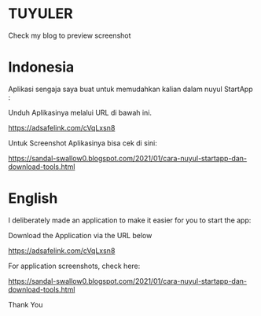 # TUYULER
Check my blog to preview screenshot

# Indonesia
Aplikasi sengaja saya buat untuk memudahkan kalian dalam nuyul StartApp :

Unduh Aplikasinya melalui URL di bawah ini.

https://adsafelink.com/cVqLxsn8 

Untuk Screenshot Aplikasinya bisa cek di sini:

https://sandal-swallow0.blogspot.com/2021/01/cara-nuyul-startapp-dan-download-tools.html

# English
I deliberately made an application to make it easier for you to start the app:

Download the Application via the URL below

https://adsafelink.com/cVqLxsn8 

For application screenshots, check here:

https://sandal-swallow0.blogspot.com/2021/01/cara-nuyul-startapp-dan-download-tools.html

Thank You
